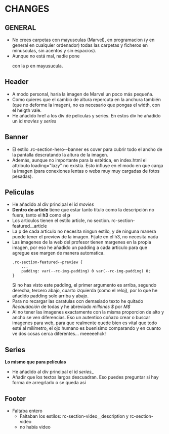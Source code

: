 # CHANGES
## GENERAL
- No crees carpetas con mayusculas (Marvel), en programacion (y en general en cualquier ordenador) todas las carpetas y ficheros en minusculas, sin acentos y sin espacios).
- Aunque no está mal, nadie pone <p> con la p en mayusucula.
## Header
- A modo personal, haría la imagen de Marvel un poco más pequeña.
- Como quieres que el cambio de altura repercuta en la anchura también (que no deforme la imagen), no es necesario que pongas el width, con el heigth vale.
- He añadido href a los div de peliculas y series. En estos div he añadido un id _movies_ y _series_
## Banner
- El estilo .rc-section-hero--banner es cover para cubrir todo el ancho de la pantalla descratando la altura de la imagen.
- Además, aunque no importante para la estética, en index.html el attributo loading="lazy" no existía. Esto influye en el modo en que carga la imagen (para conexiones lentas o webs muy muy cargadas de fotos pesadas).

## Peliculas
- He añadido al div principal el id _movies_
- **Dentro de article** tiene que estar tanto titulo como la descripción no fuera, tanto el **h3** como el **p**
- Los articulos tienen el estilo article, no section. rc-section-featured__article
- La p de cada articulo no necesita ningun estilo, y de ninguna manera puede tener el preview de la imagen. Fíjate en el h3, no necesita nada
- Las imagenes de la web del profesor tienen margenes en la propia imagen, por eso he añadido un padding a cada articulo para que agregue ese margen de manera automatica. 
  ```
  .rc-section-featured--preview {
      ...
      padding: var(--rc-img-padding) 0 var(--rc-img-padding) 0;
  }
  ```
  Si no has visto este padding, el primer argumento es arriba, segundo derecha, tercero abajo, cuarto izquierda (como el reloj), por lo que he añadido padding solo arriba y abajo.
- Para no recargar las caratulas ocn demasiado texto he quitado _Recaudación_ de todas y he abreviado _millones $_ por _M\$_
- Al no tener las imagenes exactamente con la misma proporcion de alto y ancho se ven diferencias. Eso un autentico coñazo crear o buscar imagenes para web, para que realmente quede bien es vital que todo esté al milímetro, el ojo humano es buenisimo comparando y en cuanto ve dos cosas cerca diferentes... meeeeehck!

## Series
**Lo mismo que para películas**
- He añadido al div principal el id _series__
- Añadir que los textos largos descuadran. Eso puedes preguntar si hay forma de arregrlarlo o se queda así

## Footer
- Faltaba entero
  - Faltaban los estilos: rc-section-video__description y rc-section-video
  - no había video



